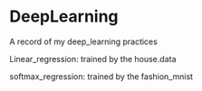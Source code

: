 # DeepLearning
A record of my deep_learning practices

Linear_regression: trained by the house.data 

softmax_regression: trained by the fashion_mnist


